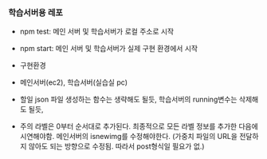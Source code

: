 ### 학습서버용 레포

- npm test: 메인 서버 및 학습서버가 로컬 주소로 시작
- npm start: 메인 서버 및 학습서버가 실제 구현 환경에서 시작

- 구현환경
- 메인서버(ec2), 학습서버(실습실 pc)

- 할일
json 파일 생성하는 함수는 생략해도 될듯,
학습서버의 running변수는 삭제해도 될듯,

- 주의
라벨은 0부터 순서대로 추가된다. 최종적으로 모든 라벨 정보를 추가한 다음에 시연해야함.
메인서버의 isnewimg를 수정해야한다. (가중치 파일의 URL을 전달하지 않아도 되는 방향으로 수정됨. 따라서 post형식일 필요가 없.)
